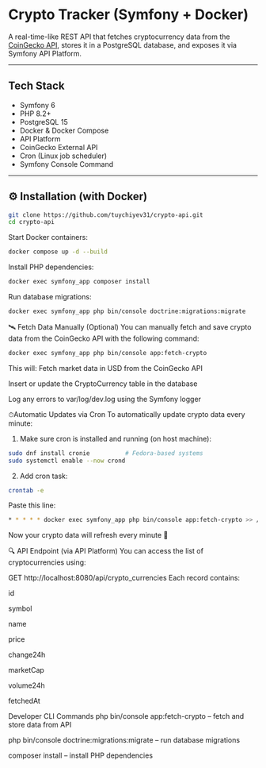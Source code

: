 #  Crypto Tracker (Symfony + Docker)

A real-time-like REST API that fetches cryptocurrency data from the [CoinGecko API](https://www.coingecko.com/en/api), stores it in a PostgreSQL database, and exposes it via Symfony API Platform.

---

##  Tech Stack

- Symfony 6
- PHP 8.2+
- PostgreSQL 15
- Docker & Docker Compose
- API Platform
- CoinGecko External API
- Cron (Linux job scheduler)
- Symfony Console Command

---

## ⚙ Installation (with Docker)

```bash
git clone https://github.com/tuychiyev31/crypto-api.git
cd crypto-api
```
Start Docker containers:
```bash
docker compose up -d --build
```
Install PHP dependencies:
```bash
docker exec symfony_app composer install
```

Run database migrations:
```bash
docker exec symfony_app php bin/console doctrine:migrations:migrate
```
🛰️ Fetch Data Manually (Optional)
You can manually fetch and save crypto data from the CoinGecko API with the following command:

```bash
docker exec symfony_app php bin/console app:fetch-crypto
```
This will:
Fetch market data in USD from the CoinGecko API

Insert or update the CryptoCurrency table in the database

Log any errors to var/log/dev.log using the Symfony logger

⏱Automatic Updates via Cron
To automatically update crypto data every minute:

1. Make sure cron is installed and running (on host machine):
```bash
sudo dnf install cronie          # Fedora-based systems
sudo systemctl enable --now crond
```
2. Add cron task:
```bash
crontab -e
```
Paste this line:

```bash
* * * * * docker exec symfony_app php bin/console app:fetch-crypto >> /dev/null 2>&1
```
Now your crypto data will refresh every minute 🚀

🔍 API Endpoint (via API Platform)
You can access the list of cryptocurrencies using:

GET http://localhost:8080/api/crypto_currencies
Each record contains:

id

symbol

name

price

change24h

marketCap

volume24h

fetchedAt

Developer CLI Commands
php bin/console app:fetch-crypto – fetch and store data from API

php bin/console doctrine:migrations:migrate – run database migrations

composer install – install PHP dependencies
